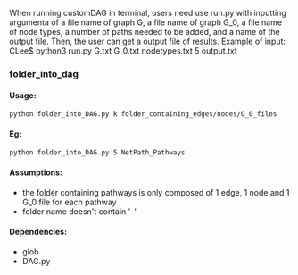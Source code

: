 When running customDAG in terminal, users need use run.py with inputting argumenta of a file name of graph G, a file name of graph G_0, a file name of node types, a number of paths needed to be added, and a name of the output file. Then, the user can get a output file of results. 
Example of input: CLee$ python3 run.py G.txt G_0.txt nodetypes.txt 5 output.txt


### folder_into_dag
#### Usage:
    python folder_into_DAG.py k folder_containing_edges/nodes/G_0_files
#### Eg: 
    python folder_into_DAG.py 5 NetPath_Pathways   
#### Assumptions:
* the folder containing pathways is only composed of 1 edge, 1 node and 1 G_0 file for each pathway
* folder name doesn't contain '-'
#### Dependencies:
* glob
* DAG.py
